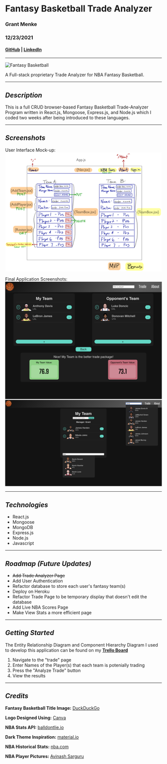 # **Fantasy Basketball Trade Analyzer**

### Grant Menke

### 12/23/2021

#### [GitHub](https://github.com/gmenke54) | [LinkedIn](https://www.linkedin.com/in/grant-menke-b81490223/)

---

![**Fantasy Basketball**](https://www.legitgamblingsites.com/wp-content/uploads/2017/09/Fantasy-Basketball-with-court1-1024x499.jpg)

A Full-stack proprietary Trade Analyzer for NBA Fantasy Basketball.

---

## **_Description_**

This is a full CRUD browser-based Fantasy Basketball Trade-Analyzer Program written in React.js, Mongoose, Express.js, and Node.js which I coded two weeks after being introduced to these languages.

---

## **_Screenshots_**

User Interface Mock-up:
![**mockup**](resources/mockUp.jpeg)

Final Application Screenshots:
![**trade_page**](resources/screenshot.png)
![**home_page**](resources/screenshot2.png)

---

## **_Technologies_**

- React.js
- Mongoose
- MongoDB
- Express.js
- Node.js
- Javascript

---

## **_Roadmap (Future Updates)_**

- ~~Add Trade Analyzer Page~~
- Add User Authentication
- Refactor database to store each user's fantasy team(s)
- Deploy on Heroku
- Refactor Trade Page to be temporary display that doesn't edit the database
- Add Live NBA Scores Page
- Make View Stats a more efficient page

---

## **_Getting Started_**

<!-- ADD DEPLOYED LINK HERE: -->
<!-- #### [Deployed on Heroku](grantopoly.surge.sh/) -->

The Entity Relationship Diagram and Component Hierarchy Diagram I used to develop this application can be found on my **[Trello Board](https://trello.com/b/AJQwrIwD/fbb-trade-analyzer-build)**

1. Navigate to the "trade" page
2. Enter Names of the Player(s) that each team is potenially trading
3. Press the "Analyze Trade" button
4. View the results

---

## **_Credits_**

**Fantasy Basketball Title Image:** [DuckDuckGo](https://www.legitgamblingsites.com/wp-content/uploads/2017/09/Fantasy-Basketball-with-court1-1024x499.jpg)

**Logo Designed Using:** [Canva](https://www.canva.com/)

**NBA Stats API:** [balldontlie.io](https://www.balldontlie.io/#introduction)

**Dark Theme Inspiration:** [material.io](https://material.io/design/color/dark-theme.html)

**NBA Historical Stats:** [nba.com](https://www.nba.com/stats/alltime/#!?SeasonType=Regular%20Season&PerMode=PerGame)

**NBA Player Pictures:** [Avinash Sarguru](https://medium.com/@avinash.sarguru/getting-nba-player-pictures-for-you-application-6106d5530943)
